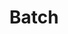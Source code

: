 ---
# -------------------------- #
#        CONTENT TYPE        #
# -------------------------- #

product-type: "import-api"
content-type: "api-object"
endpoint: "batch"
version: "2"
order: 2


# -------------------------- #
#        OBJECT INFO         #
# -------------------------- #

title: "Batch"
description: "{{ site.data.import-api.core-objects.batch.object | flatify }}"
endpoint-url: "/import/batch"


# -------------------------- #
#        VERSION INFO        #
# -------------------------- #

latest-version: "2"
versions:
  - number: "2"
    deprecated: false

# -------------------------- #
#      AVAILABLE METHODS     #
# -------------------------- #

available-methods:
  - id: "batch-data"
    title: "Create a batch"
    method: "post"
    short: "{{ site.data.import-api.core-objects.batch.description | flatify }}"


# -------------------------- #
#      OBJECT ATTRIBUTES     #
# -------------------------- #

## The copy for these attributes lives in:
## _data/import-api/general.yml

object-attributes:
  - name: "table_name"
    type: "string"
    description: |
      {{ general.attributes.table-name | remove: "A single request can push data to multiple tables." }}
    value: "customers"

  # - name: "table_version"
  #   type: "integer"
  #   description: "{{ general.attributes.table-version | flatify }}"
  #   value: "1"

  - name: "schema"
    type: "object"
    sub-type: "schema"
    url: "{{ site.data.import-api.data-structures.schema.section }}"
    description: |
      A [Schema object]({{ site.data.import-api.data-structures.schema.section }}) containing the JSON schema describing the record(s) in the [Message object's]({{ site.data.import-api.data-structures.message.section }}) `data` property.

      Records must conform to this schema or an error will be returned when the request is sent.
    value: ""

  - name: "messages"
    type: "array"
    sub-type: "message"
    url: "{{ site.data.import-api.data-structures.message.section }}"
    description: |
      An array of [Message]({{ site.data.import-api.data-structures.message.section }}) objects, each representing a record to be upserted into the table.

  - name: "key_names"
    type: "array"
    description: |
      An array of strings representing the Primary Key fields in the source table. **Note**: A value must be provided, but it may be an empty list to indicate that the source table doesn't have a Primary Key.

      If fields are provided, they must comply with the following:

      1. Each field in the list must be the name of a top-level property defined in the [Schema object]({{ site.data.import-api.data-structures.schema.section }}). Primary Key fields cannot be contained in an object or an array.
      2. Fields in the list may not be `null` in the source.
      3. If a field is a string, its value must be less than 256 characters.

      All fields included in `key_names` must be present in the [Schema object]({{ site.data.import-api.data-structures.schema.section }}) and every [Message object]({{ site.data.import-api.data-structures.message.section }}) in the request.
    value: "id"
---